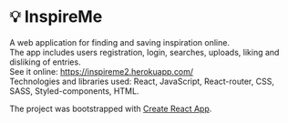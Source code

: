 # 💡 InspireMe
A web application for finding and saving inspiration online. <br />
The app includes users registration, login, searches, uploads, liking and disliking of entries. <br />
See it online: https://inspireme2.herokuapp.com/ <br />
Technologies and libraries used: React, JavaScript, React-router, CSS, SASS, Styled-components, HTML.

The project was bootstrapped with [Create React App](https://github.com/facebook/create-react-app).
